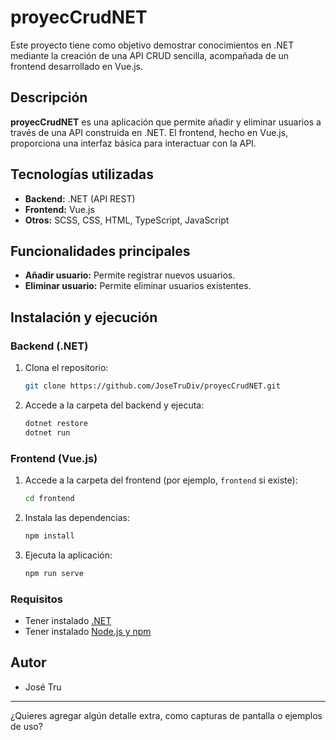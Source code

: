 

# proyecCrudNET

Este proyecto tiene como objetivo demostrar conocimientos en .NET mediante la creación de una API CRUD sencilla, acompañada de un frontend desarrollado en Vue.js.

## Descripción

**proyecCrudNET** es una aplicación que permite añadir y eliminar usuarios a través de una API construida en .NET. El frontend, hecho en Vue.js, proporciona una interfaz básica para interactuar con la API.

## Tecnologías utilizadas

- **Backend:** .NET (API REST)
- **Frontend:** Vue.js
- **Otros:** SCSS, CSS, HTML, TypeScript, JavaScript

## Funcionalidades principales

- **Añadir usuario:** Permite registrar nuevos usuarios.
- **Eliminar usuario:** Permite eliminar usuarios existentes.

## Instalación y ejecución

### Backend (.NET)

1. Clona el repositorio:
   ```bash
   git clone https://github.com/JoseTruDiv/proyecCrudNET.git
   ```
2. Accede a la carpeta del backend y ejecuta:
   ```bash
   dotnet restore
   dotnet run
   ```

### Frontend (Vue.js)

1. Accede a la carpeta del frontend (por ejemplo, `frontend` si existe):
   ```bash
   cd frontend
   ```
2. Instala las dependencias:
   ```bash
   npm install
   ```
3. Ejecuta la aplicación:
   ```bash
   npm run serve
   ```

### Requisitos

- Tener instalado [.NET](https://dotnet.microsoft.com/download)
- Tener instalado [Node.js y npm](https://nodejs.org/)

## Autor

- José Tru

---

¿Quieres agregar algún detalle extra, como capturas de pantalla o ejemplos de uso?
